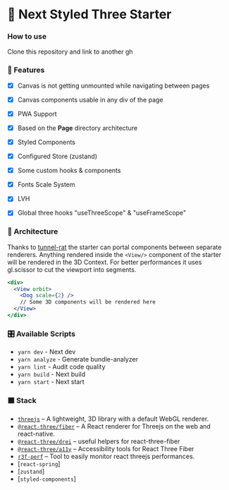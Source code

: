 # :japanese_castle: Next Styled Three Starter

### How to use

Clone this repository and link to another gh

### :mount_fuji: Features

- [x] Canvas is not getting unmounted while navigating between pages
- [x] Canvas components usable in any div of the page
- [x] PWA Support
- [x] Based on the **Page** directory architecture
- [x] Styled Components
- [x] Configured Store (zustand)
- [x] Some custom hooks & components
- [x] Fonts Scale System
- [x] LVH
- [x] Global three hooks "useThreeScope" & "useFrameScope"



### :bullettrain_side: Architecture

Thanks to [tunnel-rat](https://github.com/pmndrs/tunnel-rat) the starter can portal components between separate renderers. Anything rendered inside the `<View/>` component of the starter will be rendered in the 3D Context. For better performances it uses gl.scissor to cut the viewport into segments.

```jsx
<div>
  <View orbit>
    <Dog scale={2} />
    // Some 3D components will be rendered here
  </View>
</div>
```

### :control_knobs: Available Scripts

- `yarn dev` - Next dev
- `yarn analyze` - Generate bundle-analyzer
- `yarn lint` - Audit code quality
- `yarn build` - Next build
- `yarn start` - Next start

### ⬛ Stack

- [`threejs`](https://github.com/mrdoob/three.js/) &ndash; A lightweight, 3D library with a default WebGL renderer.
- [`@react-three/fiber`](https://github.com/pmndrs/react-three-fiber) &ndash; A React renderer for Threejs on the web and react-native.
- [`@react-three/drei`](https://github.com/pmndrs/drei) &ndash; useful helpers for react-three-fiber
- [`@react-three/a11y`](https://github.com/pmndrs/react-three-a11y/) &ndash; Accessibility tools for React Three Fiber
- [`r3f-perf`](https://github.com/RenaudRohlinger/r3f-perf) &ndash; Tool to easily monitor react threejs performances.
- [`react-spring`]
- [`zustand`]
- [`styled-components`]
